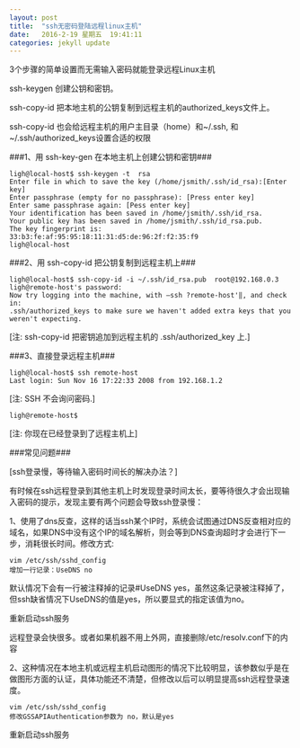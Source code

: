 ```yaml
---
layout: post
title:  "ssh无密码登陆远程linux主机"
date:   2016-2-19 星期五  19:41:11  
categories: jekyll update
---
```


3个步骤的简单设置而无需输入密码就能登录远程Linux主机

ssh-keygen 创建公钥和密钥。

ssh-copy-id 把本地主机的公钥复制到远程主机的authorized_keys文件上。

ssh-copy-id 也会给远程主机的用户主目录（home）和~/.ssh, 和~/.ssh/authorized_keys设置合适的权限 

###1、用 ssh-key-gen 在本地主机上创建公钥和密钥###

	ligh@local-host$ ssh-keygen -t  rsa
	Enter file in which to save the key (/home/jsmith/.ssh/id_rsa):[Enter key]
	Enter passphrase (empty for no passphrase): [Press enter key]
	Enter same passphrase again: [Pess enter key]
	Your identification has been saved in /home/jsmith/.ssh/id_rsa.
	Your public key has been saved in /home/jsmith/.ssh/id_rsa.pub.
	The key fingerprint is: 33:b3:fe:af:95:95:18:11:31:d5:de:96:2f:f2:35:f9
	ligh@local-host

###2、用 ssh-copy-id 把公钥复制到远程主机上###

	ligh@local-host$ ssh-copy-id -i ~/.ssh/id_rsa.pub  root@192.168.0.3
	ligh@remote-host's password:
	Now try logging into the machine, with ―ssh ?remote-host'‖, and check in:
	.ssh/authorized_keys to make sure we haven't added extra keys that you weren't expecting.

[注: ssh-copy-id 把密钥追加到远程主机的 .ssh/authorized_key 上.]

###3、直接登录远程主机###

	ligh@local-host$ ssh remote-host
	Last login: Sun Nov 16 17:22:33 2008 from 192.168.1.2

[注: SSH 不会询问密码.]

	ligh@remote-host$

[注: 你现在已经登录到了远程主机上]

###常见问题###

[ssh登录慢，等待输入密码时间长的解决办法？]

有时候在ssh远程登录到其他主机上时发现登录时间太长，要等待很久才会出现输入密码的提示，发现主要有两个问题会导致ssh登录慢：

1、使用了dns反查，这样的话当ssh某个IP时，系统会试图通过DNS反查相对应的域名，如果DNS中没有这个IP的域名解析，则会等到DNS查询超时才会进行下一步，消耗很长时间。修改方式:

	vim /etc/ssh/sshd_config
	增加一行记录：UseDNS no

默认情况下会有一行被注释掉的记录#UseDNS yes，虽然这条记录被注释掉了，但ssh缺省情况下UseDNS的值是yes，所以要显式的指定该值为no。

重新启动ssh服务

远程登录会快很多。或者如果机器不用上外网，直接删除/etc/resolv.conf下的内容

2、这种情况在本地主机或远程主机启动图形的情况下比较明显，该参数似乎是在做图形方面的认证，具体功能还不清楚，但修改以后可以明显提高ssh远程登录速度。

	vim /etc/ssh/sshd_config
	修改GSSAPIAuthentication参数为 no，默认是yes

重新启动ssh服务